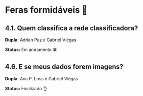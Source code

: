 # Feras formidáveis 🐲

## 4.1. Quem classifica a rede classificadora?
**Dupla:** Adrian Paz e Gabriel Viégas 

**Status:** Em andamento 🛠️

## 4.6. E se meus dados forem imagens?
**Dupla:** Ana P. Loss e Gabriel Viégas

**Status:** Finalizado 👌
